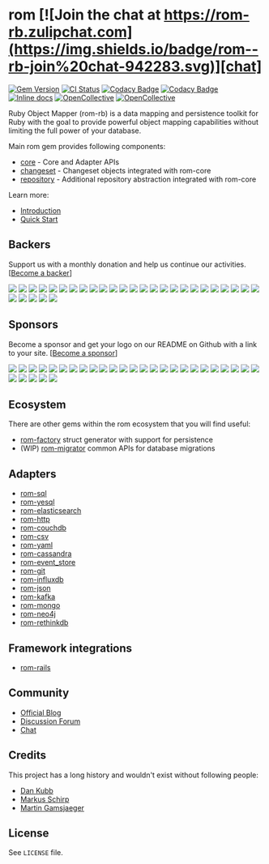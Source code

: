 [gem]: https://rubygems.org/gems/rom
[actions]: https://github.com/rom-rb/rom/actions
[codacy]: https://www.codacy.com/gh/rom-rb/rom
[inchpages]: http://inch-ci.org/github/rom-rb/rom/
[chat]: https://rom-rb.zulipchat.com

# rom [![Join the chat at https://rom-rb.zulipchat.com](https://img.shields.io/badge/rom--rb-join%20chat-942283.svg)][chat]

[![Gem Version](https://badge.fury.io/rb/rom.svg)][gem]
[![CI Status](https://github.com/rom-rb/rom/workflows/ci/badge.svg)][actions]
[![Codacy Badge](https://api.codacy.com/project/badge/Grade/f473a2496d6e41ed94d3fc1e96c4a486)][codacy]
[![Codacy Badge](https://api.codacy.com/project/badge/Coverage/f473a2496d6e41ed94d3fc1e96c4a486)][codacy]
[![Inline docs](http://inch-ci.org/github/rom-rb/rom.svg?branch=master&style=flat)][inchpages]
[![OpenCollective](https://opencollective.com/rom/backers/badge.svg)](#backers)
[![OpenCollective](https://opencollective.com/rom/sponsors/badge.svg)](#sponsors)

Ruby Object Mapper (rom-rb) is a data mapping and persistence toolkit for Ruby
with the goal to provide powerful object mapping capabilities without limiting
the full power of your database.

Main rom gem provides following components:

* [core](https://github.com/rom-rb/rom/blob/master/core/README.md) - Core and Adapter APIs
* [changeset](https://github.com/rom-rb/rom/blob/master/changeset/README.md) - Changeset objects integrated with rom-core
* [repository](https://github.com/rom-rb/rom/blob/master/repository/README.md) - Additional repository abstraction integrated with rom-core

Learn more:

* [Introduction](https://rom-rb.org/learn/introduction)
* [Quick Start](https://rom-rb.org/learn/repository/5.2/quick-start/)

## Backers

Support us with a monthly donation and help us continue our activities. [[Become a backer](https://opencollective.com/rom#backer)]

<a href="https://opencollective.com/rom/backer/0/website" target="_blank"><img src="https://opencollective.com/rom/backer/0/avatar.svg"></a>
<a href="https://opencollective.com/rom/backer/1/website" target="_blank"><img src="https://opencollective.com/rom/backer/1/avatar.svg"></a>
<a href="https://opencollective.com/rom/backer/2/website" target="_blank"><img src="https://opencollective.com/rom/backer/2/avatar.svg"></a>
<a href="https://opencollective.com/rom/backer/3/website" target="_blank"><img src="https://opencollective.com/rom/backer/3/avatar.svg"></a>
<a href="https://opencollective.com/rom/backer/4/website" target="_blank"><img src="https://opencollective.com/rom/backer/4/avatar.svg"></a>
<a href="https://opencollective.com/rom/backer/5/website" target="_blank"><img src="https://opencollective.com/rom/backer/5/avatar.svg"></a>
<a href="https://opencollective.com/rom/backer/6/website" target="_blank"><img src="https://opencollective.com/rom/backer/6/avatar.svg"></a>
<a href="https://opencollective.com/rom/backer/7/website" target="_blank"><img src="https://opencollective.com/rom/backer/7/avatar.svg"></a>
<a href="https://opencollective.com/rom/backer/8/website" target="_blank"><img src="https://opencollective.com/rom/backer/8/avatar.svg"></a>
<a href="https://opencollective.com/rom/backer/9/website" target="_blank"><img src="https://opencollective.com/rom/backer/9/avatar.svg"></a>
<a href="https://opencollective.com/rom/backer/10/website" target="_blank"><img src="https://opencollective.com/rom/backer/10/avatar.svg"></a>
<a href="https://opencollective.com/rom/backer/11/website" target="_blank"><img src="https://opencollective.com/rom/backer/11/avatar.svg"></a>
<a href="https://opencollective.com/rom/backer/12/website" target="_blank"><img src="https://opencollective.com/rom/backer/12/avatar.svg"></a>
<a href="https://opencollective.com/rom/backer/13/website" target="_blank"><img src="https://opencollective.com/rom/backer/13/avatar.svg"></a>
<a href="https://opencollective.com/rom/backer/14/website" target="_blank"><img src="https://opencollective.com/rom/backer/14/avatar.svg"></a>
<a href="https://opencollective.com/rom/backer/15/website" target="_blank"><img src="https://opencollective.com/rom/backer/15/avatar.svg"></a>
<a href="https://opencollective.com/rom/backer/16/website" target="_blank"><img src="https://opencollective.com/rom/backer/16/avatar.svg"></a>
<a href="https://opencollective.com/rom/backer/17/website" target="_blank"><img src="https://opencollective.com/rom/backer/17/avatar.svg"></a>
<a href="https://opencollective.com/rom/backer/18/website" target="_blank"><img src="https://opencollective.com/rom/backer/18/avatar.svg"></a>
<a href="https://opencollective.com/rom/backer/19/website" target="_blank"><img src="https://opencollective.com/rom/backer/19/avatar.svg"></a>
<a href="https://opencollective.com/rom/backer/20/website" target="_blank"><img src="https://opencollective.com/rom/backer/20/avatar.svg"></a>
<a href="https://opencollective.com/rom/backer/21/website" target="_blank"><img src="https://opencollective.com/rom/backer/21/avatar.svg"></a>
<a href="https://opencollective.com/rom/backer/22/website" target="_blank"><img src="https://opencollective.com/rom/backer/22/avatar.svg"></a>
<a href="https://opencollective.com/rom/backer/23/website" target="_blank"><img src="https://opencollective.com/rom/backer/23/avatar.svg"></a>
<a href="https://opencollective.com/rom/backer/24/website" target="_blank"><img src="https://opencollective.com/rom/backer/24/avatar.svg"></a>
<a href="https://opencollective.com/rom/backer/25/website" target="_blank"><img src="https://opencollective.com/rom/backer/25/avatar.svg"></a>
<a href="https://opencollective.com/rom/backer/26/website" target="_blank"><img src="https://opencollective.com/rom/backer/26/avatar.svg"></a>
<a href="https://opencollective.com/rom/backer/27/website" target="_blank"><img src="https://opencollective.com/rom/backer/27/avatar.svg"></a>
<a href="https://opencollective.com/rom/backer/28/website" target="_blank"><img src="https://opencollective.com/rom/backer/28/avatar.svg"></a>
<a href="https://opencollective.com/rom/backer/29/website" target="_blank"><img src="https://opencollective.com/rom/backer/29/avatar.svg"></a>

## Sponsors

Become a sponsor and get your logo on our README on Github with a link to your site. [[Become a sponsor](https://opencollective.com/rom#sponsor)]

<a href="https://opencollective.com/rom/sponsor/0/website" target="_blank"><img src="https://opencollective.com/rom/sponsor/0/avatar.svg"></a>
<a href="https://opencollective.com/rom/sponsor/1/website" target="_blank"><img src="https://opencollective.com/rom/sponsor/1/avatar.svg"></a>
<a href="https://opencollective.com/rom/sponsor/2/website" target="_blank"><img src="https://opencollective.com/rom/sponsor/2/avatar.svg"></a>
<a href="https://opencollective.com/rom/sponsor/3/website" target="_blank"><img src="https://opencollective.com/rom/sponsor/3/avatar.svg"></a>
<a href="https://opencollective.com/rom/sponsor/4/website" target="_blank"><img src="https://opencollective.com/rom/sponsor/4/avatar.svg"></a>
<a href="https://opencollective.com/rom/sponsor/5/website" target="_blank"><img src="https://opencollective.com/rom/sponsor/5/avatar.svg"></a>
<a href="https://opencollective.com/rom/sponsor/6/website" target="_blank"><img src="https://opencollective.com/rom/sponsor/6/avatar.svg"></a>
<a href="https://opencollective.com/rom/sponsor/7/website" target="_blank"><img src="https://opencollective.com/rom/sponsor/7/avatar.svg"></a>
<a href="https://opencollective.com/rom/sponsor/8/website" target="_blank"><img src="https://opencollective.com/rom/sponsor/8/avatar.svg"></a>
<a href="https://opencollective.com/rom/sponsor/9/website" target="_blank"><img src="https://opencollective.com/rom/sponsor/9/avatar.svg"></a>
<a href="https://opencollective.com/rom/sponsor/10/website" target="_blank"><img src="https://opencollective.com/rom/sponsor/10/avatar.svg"></a>
<a href="https://opencollective.com/rom/sponsor/11/website" target="_blank"><img src="https://opencollective.com/rom/sponsor/11/avatar.svg"></a>
<a href="https://opencollective.com/rom/sponsor/12/website" target="_blank"><img src="https://opencollective.com/rom/sponsor/12/avatar.svg"></a>
<a href="https://opencollective.com/rom/sponsor/13/website" target="_blank"><img src="https://opencollective.com/rom/sponsor/13/avatar.svg"></a>
<a href="https://opencollective.com/rom/sponsor/14/website" target="_blank"><img src="https://opencollective.com/rom/sponsor/14/avatar.svg"></a>
<a href="https://opencollective.com/rom/sponsor/15/website" target="_blank"><img src="https://opencollective.com/rom/sponsor/15/avatar.svg"></a>
<a href="https://opencollective.com/rom/sponsor/16/website" target="_blank"><img src="https://opencollective.com/rom/sponsor/16/avatar.svg"></a>
<a href="https://opencollective.com/rom/sponsor/17/website" target="_blank"><img src="https://opencollective.com/rom/sponsor/17/avatar.svg"></a>
<a href="https://opencollective.com/rom/sponsor/18/website" target="_blank"><img src="https://opencollective.com/rom/sponsor/18/avatar.svg"></a>
<a href="https://opencollective.com/rom/sponsor/19/website" target="_blank"><img src="https://opencollective.com/rom/sponsor/19/avatar.svg"></a>
<a href="https://opencollective.com/rom/sponsor/20/website" target="_blank"><img src="https://opencollective.com/rom/sponsor/20/avatar.svg"></a>
<a href="https://opencollective.com/rom/sponsor/21/website" target="_blank"><img src="https://opencollective.com/rom/sponsor/21/avatar.svg"></a>
<a href="https://opencollective.com/rom/sponsor/22/website" target="_blank"><img src="https://opencollective.com/rom/sponsor/22/avatar.svg"></a>
<a href="https://opencollective.com/rom/sponsor/23/website" target="_blank"><img src="https://opencollective.com/rom/sponsor/23/avatar.svg"></a>
<a href="https://opencollective.com/rom/sponsor/24/website" target="_blank"><img src="https://opencollective.com/rom/sponsor/24/avatar.svg"></a>
<a href="https://opencollective.com/rom/sponsor/25/website" target="_blank"><img src="https://opencollective.com/rom/sponsor/25/avatar.svg"></a>
<a href="https://opencollective.com/rom/sponsor/26/website" target="_blank"><img src="https://opencollective.com/rom/sponsor/26/avatar.svg"></a>
<a href="https://opencollective.com/rom/sponsor/27/website" target="_blank"><img src="https://opencollective.com/rom/sponsor/27/avatar.svg"></a>
<a href="https://opencollective.com/rom/sponsor/28/website" target="_blank"><img src="https://opencollective.com/rom/sponsor/28/avatar.svg"></a>
<a href="https://opencollective.com/rom/sponsor/29/website" target="_blank"><img src="https://opencollective.com/rom/sponsor/29/avatar.svg"></a>

## Ecosystem

There are other gems within the rom ecosystem that you will find useful:

* [rom-factory](https://github.com/rom-rb/rom-factory) struct generator with support for persistence
* (WIP) [rom-migrator](https://github.com/rom-rb/rom-migrator) common APIs for database migrations

## Adapters

* [rom-sql](https://github.com/rom-rb/rom-sql)
* [rom-yesql](https://github.com/rom-rb/rom-yesql)
* [rom-elasticsearch](https://github.com/rom-rb/rom-elasticsearch)
* [rom-http](https://github.com/rom-rb/rom-http)
* [rom-couchdb](https://github.com/rom-rb/rom-couchdb)
* [rom-csv](https://github.com/rom-rb/rom-csv)
* [rom-yaml](https://github.com/rom-rb/rom-yaml)
* [rom-cassandra](https://github.com/rom-rb/rom-cassandra)
* [rom-event_store](https://github.com/rom-rb/rom-event_store)
* [rom-git](https://github.com/rom-rb/rom-git)
* [rom-influxdb](https://github.com/rom-rb/rom-influxdb)
* [rom-json](https://github.com/rom-rb/rom-json)
* [rom-kafka](https://github.com/rom-rb/rom-kafka)
* [rom-mongo](https://github.com/rom-rb/rom-mongo)
* [rom-neo4j](https://github.com/rom-rb/rom-neo4j)
* [rom-rethinkdb](https://github.com/rom-rb/rom-rethinkdb)

## Framework integrations

* [rom-rails](https://github.com/rom-rb/rom-rails)

## Community

* [Official Blog](http://rom-rb.org/blog/)
* [Discussion Forum](http://discourse.rom-rb.org)
* [Chat](https://rom-rb.zulipchat.com)

## Credits

This project has a long history and wouldn't exist without following people:

 * [Dan Kubb](https://github.com/dkubb)
 * [Markus Schirp](https://github.com/mbj)
 * [Martin Gamsjaeger](https://github.com/snusnu)

## License

See `LICENSE` file.
